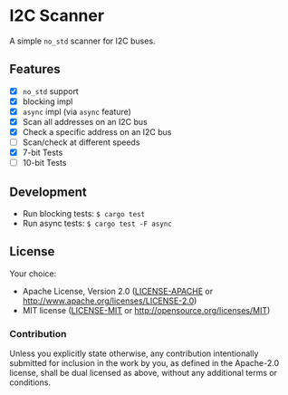 # I2C Scanner

A simple `no_std` scanner for I2C buses.

## Features

- [x] `no_std` support
- [x] blocking impl
- [x] `async` impl (via `async` feature)
- [x] Scan all addresses on an I2C bus
- [x] Check a specific address on an I2C bus
- [ ] Scan/check at different speeds
- [x] 7-bit Tests
- [ ] 10-bit Tests

## Development
* Run blocking tests: `$ cargo test`
* Run async tests: `$ cargo test -F async`

## License

Your choice:

- Apache License, Version 2.0 ([LICENSE-APACHE](LICENSE-APACHE) or
  <http://www.apache.org/licenses/LICENSE-2.0>)
- MIT license ([LICENSE-MIT](LICENSE-MIT) or <http://opensource.org/licenses/MIT>)

### Contribution

Unless you explicitly state otherwise, any contribution intentionally submitted
for inclusion in the work by you, as defined in the Apache-2.0 license, shall be
dual licensed as above, without any additional terms or conditions.
